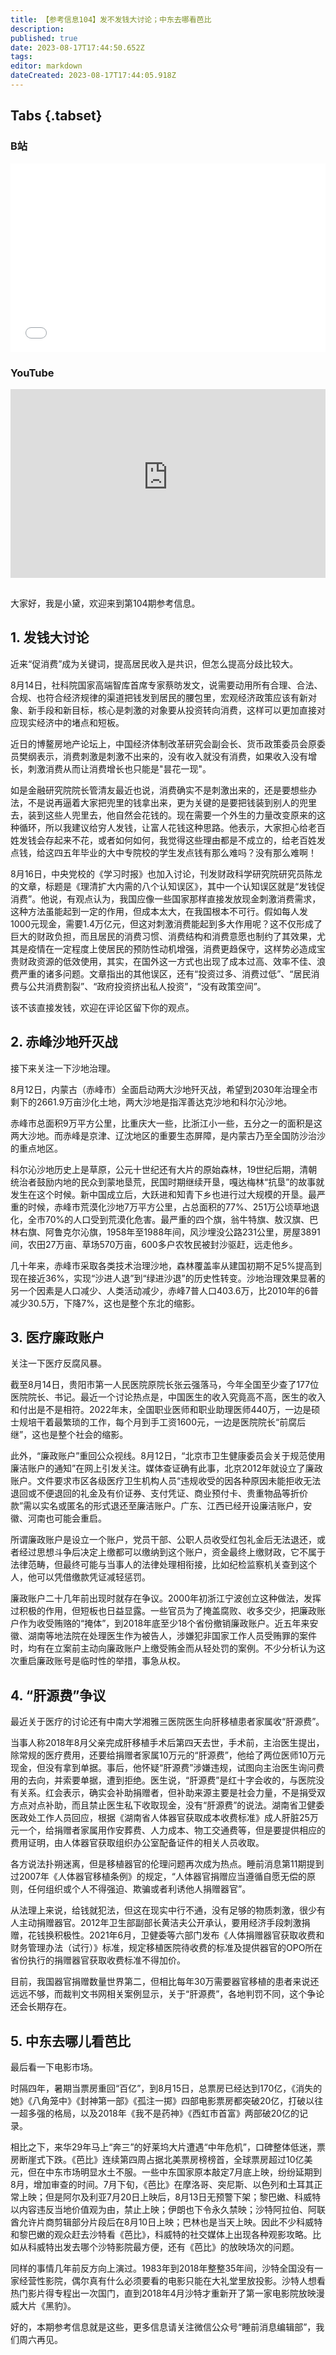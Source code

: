```yaml
---
title: 【参考信息104】发不发钱大讨论；中东去哪看芭比
description: 
published: true
date: 2023-08-17T17:44:50.652Z
tags: 
editor: markdown
dateCreated: 2023-08-17T17:44:05.918Z
---
```


## Tabs {.tabset}
### B站
<div style="position: relative; padding: 30% 45%;">
<iframe style="position: absolute; width: 100%; height: 100%; left: 0; top: 0;" src="//player.bilibili.com/player.html?&bvid=BV1Up4y1J75s&page=1&as_wide=1&high_quality=1&danmaku=1&autoplay=0" scrolling="no" border="0" frameborder="no" framespacing="0" allowfullscreen="true"></iframe>
</div>

### YouTube
<div style="position: relative; padding: 30% 45%;">
<iframe style="position: absolute; top: 0; left: 0; width: 100%; height: 100%;" src="https://www.youtube-nocookie.com/embed/YouTubeVID" title="YouTube video player" frameborder="0" allow="accelerometer; autoplay; clipboard-write; encrypted-media; gyroscope; picture-in-picture" allowfullscreen></iframe>
</div>

## 

大家好，我是小黛，欢迎来到第104期参考信息。

## 1. 发钱大讨论

近来“促消费”成为关键词，提高居民收入是共识，但怎么提高分歧比较大。

8月14日，社科院国家高端智库首席专家蔡昉发文，说需要动用所有合理、合法、合规、也符合经济规律的渠道把钱发到居民的腰包里，宏观经济政策应该有新对象、新手段和新目标，核心是刺激的对象要从投资转向消费，这样可以更加直接对应现实经济中的堵点和短板。

近日的博鳌房地产论坛上，中国经济体制改革研究会副会长、货币政策委员会原委员樊纲表示，消费刺激是刺激不出来的，没有收入就没有消费，如果收入没有增长，刺激消费从而让消费增长也只能是"昙花一现"。

如是金融研究院院长管清友最近也说，消费确实不是刺激出来的，还是要想些办法，不是说再逼着大家把兜里的钱拿出来，更为关键的是要把钱装到别人的兜里去，装到这些人兜里去，他自然会花钱的。现在需要一个外生的力量改变原来的这种循环，所以我建议给穷人发钱，让富人花钱这种思路。他表示，大家担心给老百姓发钱会存起来不花，或者如何如何，我觉得这些理由都是不成立的，给老百姓发点钱，给这四五年毕业的大中专院校的学生发点钱有那么难吗？没有那么难啊！

8月16日，中央党校的《学习时报》也加入讨论，刊发财政科学研究院研究员陈龙的文章，标题是《理清扩大内需的八个认知误区》，其中一个认知误区就是“发钱促消费”。他说，有观点认为，我国应像一些国家那样直接发放现金刺激消费需求，这种方法虽能起到一定的作用，但成本太大，在我国根本不可行。假如每人发1000元现金，需要1.4万亿元，但这对刺激消费能起到多大作用呢？这不仅形成了巨大的财政负担，而且居民的消费习惯、消费结构和消费意愿也制约了其效果，尤其是疫情在一定程度上使居民的预防性动机增强，消费更趋保守，这样势必造成宝贵财政资源的低效使用，其实，在国外这一方式也出现了成本过高、效率不佳、浪费严重的诸多问题。文章指出的其他误区，还有“投资过多、消费过低”、“居民消费与公共消费割裂”、“政府投资挤出私人投资”，“没有政策空间”。

该不该直接发钱，欢迎在评论区留下你的观点。

## 2. 赤峰沙地歼灭战

接下来关注一下沙地治理。

8月12日，内蒙古（赤峰市）全面启动两大沙地歼灭战，希望到2030年治理全市剩下的2661.9万亩沙化土地，两大沙地是指浑善达克沙地和科尔沁沙地。

赤峰市总面积9万平方公里，比重庆大一些，比浙江小一些，五分之一的面积是这两大沙地。而赤峰是京津、辽沈地区的重要生态屏障，是内蒙古乃至全国防沙治沙的重点地区。

科尔沁沙地历史上是草原，公元十世纪还有大片的原始森林，19世纪后期，清朝统治者鼓励内地的民众到蒙地垦荒，民国时期继续开垦，嘎达梅林“抗垦”的故事就发生在这个时候。新中国成立后，大跃进和知青下乡也进行过大规模的开垦。最严重的时候，赤峰市荒漠化沙地7万平方公里，占总面积的77%、251万公顷草地退化，全市70%的人口受到荒漠化危害。最严重的四个旗，翁牛特旗、敖汉旗、巴林右旗、阿鲁克尔沁旗，1958年至1988年间，风沙埋没公路231公里，房屋3891间，农田27万亩、草场570万亩，600多户农牧民被封沙驱赶，远走他乡。

几十年来，赤峰市采取各类技术治理沙地，森林覆盖率从建国初期不足5%提高到现在接近36%，实现“沙进人退”到“绿进沙退”的历史性转变。沙地治理效果显著的另一个因素是人口减少、人类活动减少，赤峰7普人口403.6万，比2010年的6普减少30.5万，下降7%，这也是整个东北的缩影。

## 3. 医疗廉政账户

关注一下医疗反腐风暴。

截至8月14日，贵阳市第一人民医院原院长张云强落马，今年全国至少查了177位医院院长、书记。最近一个讨论热点是，中国医生的收入究竟高不高，医生的收入和付出是不是相符。2022年末，全国职业医师和职业助理医师440万，一边是硕士规培干着最繁琐的工作，每个月到手工资1600元，一边是医院院长“前腐后继”，这也是整个社会的缩影。

此外，“廉政账户”重回公众视线。8月12日，“北京市卫生健康委员会关于规范使用廉洁账户的通知”在网上引发关注。媒体查证确有此事，北京2012年就设立了廉政账户。文件要求市区各级医疗卫生机构人员“违规收受的因各种原因未能拒收无法退回或不便退回的礼金及有价证券、支付凭证、商业预付卡、贵重物品等折价款”需以实名或匿名的形式退还至廉洁账户。广东、江西已经开设廉洁账户，安徽、河南也可能会重启。

所谓廉政账户是设立一个账户，党员干部、公职人员收受红包礼金后无法退还，或者经过思想斗争后决定上缴都可以缴纳到这个账户，资金最终上缴财政，它不属于法律范畴，但最终可能与当事人的法律处理相衔接，比如纪检监察机关查到这个人，他可以凭借缴款凭证减轻惩罚。

廉政账户二十几年前出现时就存在争议。2000年初浙江宁波创立这种做法，发挥过积极的作用，但短板也日益显露。一些官员为了掩盖腐败、收多交少，把廉政账户作为收受贿赂的“掩体”，到2018年底至少18个省份撤销廉政账户。近五年来安徽、湖南等地法院在处理医生作为被告人，涉嫌犯非国家工作人员受贿罪的案件时，均有在立案前主动向廉政账户上缴受贿金而从轻处罚的案例。不少分析认为这次重启廉政账号是临时性的举措，事急从权。

## 4. “肝源费”争议

最近关于医疗的讨论还有中南大学湘雅三医院医生向肝移植患者家属收“肝源费”。

当事人称2018年8月父亲完成肝移植手术后第四天去世，手术前，主治医生提出，除常规的医疗费用，还要给捐赠者家属10万元的“肝源费”，他给了两位医师10万元现金，但没有拿到单据。事后，他怀疑“肝源费”涉嫌违规，试图向主治医生询问费用的去向，并索要单据，遭到拒绝。医生说，“肝源费”是红十字会收的，与医院没有关系。红会表示，确实会补助捐赠者，但补助来源主要是社会力量，不是捐受双方点对点补助，而且禁止医生私下收取现金，没有“肝源费”的说法。湖南省卫健委医政处工作人员回应，根据《湖南省人体器官获取成本收费标准》成人肝脏25万元一个，给捐赠者家属用作安葬费、人力成本、物工交通费等，但是要提供相应的费用证明，由人体器官获取组织办公室配备证件的相关人员收取。

各方说法扑朔迷离，但是移植器官的伦理问题再次成为热点。睡前消息第11期提到过2007年《人体器官移植条例》的规定，“人体器官捐赠应当遵循自愿无偿的原则，任何组织或个人不得强迫、欺骗或者利诱他人捐赠器官”。

从法理上来说，给钱就犯法，但这在现实中行不通，没有足够的物质刺激，很少有人主动捐赠器官。2012年卫生部副部长黄洁夫公开承认，要用经济手段刺激捐赠，花钱换积极性。2021年6月，卫健委等六部门发布《人体捐赠器官获取收费和财务管理办法（试行）》标准，规定移植医院待收费的标准及提供器官的OPO所在省份执行的捐赠器官获取收费标准不得加价。

目前，我国器官捐赠数量世界第二，但相比每年30万需要器官移植的患者来说还远远不够，而裁判文书网相关案例显示，关于“肝源费”，各地判罚不同，这个争论还会长期存在。

## 5. 中东去哪儿看芭比

最后看一下电影市场。

时隔四年，暑期当票房重回“百亿”，到8月15日，总票房已经达到170亿，《消失的她》《八角笼中》《封神第一部》《孤注一掷》四部电影票房都突破20亿，打破以往一超多强的格局，以及2018年《我不是药神》《西虹市首富》两部破20亿的记录。

相比之下，来华29年马上“奔三”的好莱坞大片遭遇“中年危机”，口碑整体低迷，票房断崖式下跌。《芭比》连续第四周占据北美票房榜榜首，全球票房超过10亿美元，但在中东市场明显水土不服。一些中东国家原本敲定7月底上映，纷纷延期到8月，增加审查的时间。7月下旬，《芭比》在摩洛哥、突尼斯、以色列和土耳其正常上映；但是阿尔及利亚7月20日上映后，8月13日无预警下架；黎巴嫩、科威特以内容违反当地价值观为由，禁止上映；伊朗也下令永久禁映；沙特阿拉伯、阿联酋允许片商剪辑部分片段后在8月10日上映；巴林也是当天上映。因此不少科威特和黎巴嫩的观众赶去沙特看《芭比》，科威特的社交媒体上出现各种观影攻略。比如从科威特出发去哪个沙特影院最方便，还有《芭比》的放映场次的问题。

同样的事情几年前反方向上演过。1983年到2018年整整35年间，沙特全国没有一家经营性影院，偶尔真有什么必须要看的电影只能在大礼堂里放投影。沙特人想看热门影片得专程出一次国门，直到2018年4月沙特才重新开了第一家电影院放映漫威大片《黑豹》。

好的，本期参考信息就是这些，更多信息请关注微信公众号“睡前消息编辑部”，我们周六再见。

